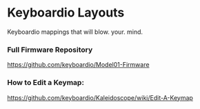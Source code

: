 # Keyboardio Layouts
Keyboardio mappings that will blow. your. mind.

### Full Firmware Repository
https://github.com/keyboardio/Model01-Firmware

### How to Edit a Keymap:
https://github.com/keyboardio/Kaleidoscope/wiki/Edit-A-Keymap
